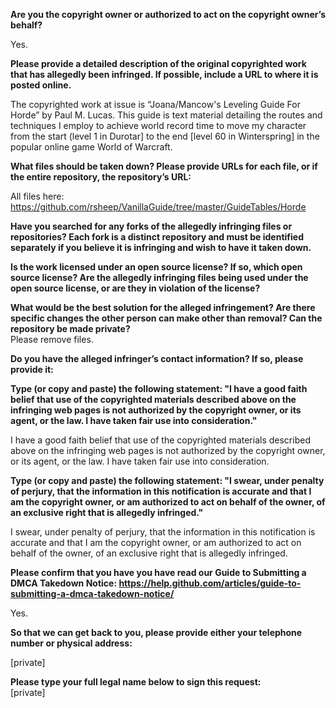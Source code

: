 **Are you the copyright owner or authorized to act on the copyright owner’s behalf?**  

Yes.

**Please provide a detailed description of the original copyrighted work that has allegedly been infringed. If possible, include a URL to where it is posted online.**  

The copyrighted work at issue is “Joana/Mancow's Leveling Guide For Horde” by Paul M. Lucas. This guide is text material detailing the routes and techniques I employ to achieve world record time to move my character from the start (level 1 in Durotar] to the end [level 60 in Winterspring] in the popular online game World of Warcraft.

**What files should be taken down? Please provide URLs for each file, or if the entire repository, the repository’s URL:**  

All files here: https://github.com/rsheep/VanillaGuide/tree/master/GuideTables/Horde

**Have you searched for any forks of the allegedly infringing files or repositories? Each fork is a distinct repository and must be identified separately if you believe it is infringing and wish to have it taken down.**  

**Is the work licensed under an open source license? If so, which open source license? Are the allegedly infringing files being used under the open source license, or are they in violation of the license?**  

**What would be the best solution for the alleged infringement? Are there specific changes the other person can make other than removal? Can the repository be made private?**   
Please remove files.

**Do you have the alleged infringer’s contact information? If so, please provide it:**  

**Type (or copy and paste) the following statement: "I have a good faith belief that use of the copyrighted materials described above on the infringing web pages is not authorized by the copyright owner, or its agent, or the law. I have taken fair use into consideration."**  

I have a good faith belief that use of the copyrighted materials described above on the infringing web pages is not authorized by the copyright owner, or its agent, or the law. I have taken fair use into consideration.

**Type (or copy and paste) the following statement: "I swear, under penalty of perjury, that the information in this notification is accurate and that I am the copyright owner, or am authorized to act on behalf of the owner, of an exclusive right that is allegedly infringed."**  

I swear, under penalty of perjury, that the information in this notification is accurate and that I am the copyright owner, or am authorized to act on behalf of the owner, of an exclusive right that is allegedly infringed.

**Please confirm that you have you have read our Guide to Submitting a DMCA Takedown Notice: https://help.github.com/articles/guide-to-submitting-a-dmca-takedown-notice/**  

Yes.

**So that we can get back to you, please provide either your telephone number or physical address:**  

[private]  

**Please type your full legal name below to sign this request:**   
[private]  
